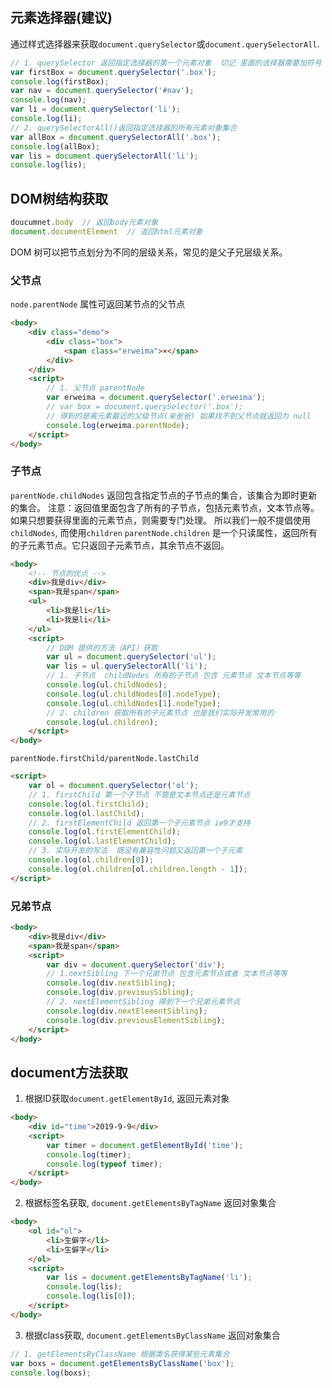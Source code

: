 
## 元素选择器(建议)
通过样式选择器来获取`document.querySelector`或`document.querySelectorAll`.

```js
// 1. querySelector 返回指定选择器的第一个元素对象  切记 里面的选择器需要加符号 .box  #nav
var firstBox = document.querySelector('.box');
console.log(firstBox);
var nav = document.querySelector('#nav');
console.log(nav);
var li = document.querySelector('li');
console.log(li);
// 2. querySelectorAll()返回指定选择器的所有元素对象集合
var allBox = document.querySelectorAll('.box');
console.log(allBox);
var lis = document.querySelectorAll('li');
console.log(lis);
```


## DOM树结构获取
```js
doucumnet.body  // 返回body元素对象
document.documentElement  // 返回html元素对象
```
DOM 树可以把节点划分为不同的层级关系，常见的是父子兄层级关系。
### 父节点
`node.parentNode` 属性可返回某节点的父节点
```html
<body>
    <div class="demo">
        <div class="box">
            <span class="erweima">×</span>
        </div>
    </div>
    <script>
        // 1. 父节点 parentNode
        var erweima = document.querySelector('.erweima');
        // var box = document.querySelector('.box');
        // 得到的是离元素最近的父级节点(亲爸爸) 如果找不到父节点就返回为 null
        console.log(erweima.parentNode);
    </script>
</body>
```

### 子节点
`parentNode.childNodes` 返回包含指定节点的子节点的集合，该集合为即时更新的集合。
注意：返回值里面包含了所有的子节点，包括元素节点，文本节点等。
如果只想要获得里面的元素节点，则需要专门处理。 所以我们一般不提倡使用`childNodes`, 而使用`children`
`parentNode.children` 是一个只读属性，返回所有的子元素节点。它只返回子元素节点，其余节点不返回。

```html
<body>
    <!-- 节点的优点 -->
    <div>我是div</div>
    <span>我是span</span>
    <ul>
        <li>我是li</li>
        <li>我是li</li>
    </ul>
    <script>
        // DOM 提供的方法（API）获取
        var ul = document.querySelector('ul');
        var lis = ul.querySelectorAll('li');
        // 1. 子节点  childNodes 所有的子节点 包含 元素节点 文本节点等等
        console.log(ul.childNodes);
        console.log(ul.childNodes[0].nodeType);
        console.log(ul.childNodes[1].nodeType);
        // 2. children 获取所有的子元素节点 也是我们实际开发常用的
        console.log(ul.children);
    </script>
</body>
```

`parentNode.firstChild/parentNode.lastChild`

```html
<script>
    var ol = document.querySelector('ol');
    // 1. firstChild 第一个子节点 不管是文本节点还是元素节点
    console.log(ol.firstChild);
    console.log(ol.lastChild);
    // 2. firstElementChild 返回第一个子元素节点 ie9才支持
    console.log(ol.firstElementChild);
    console.log(ol.lastElementChild);
    // 3. 实际开发的写法  既没有兼容性问题又返回第一个子元素
    console.log(ol.children[0]);
    console.log(ol.children[ol.children.length - 1]);
</script>
```

### 兄弟节点

```html
<body>
    <div>我是div</div>
    <span>我是span</span>
    <script>
        var div = document.querySelector('div');
        // 1.nextSibling 下一个兄弟节点 包含元素节点或者 文本节点等等
        console.log(div.nextSibling);
        console.log(div.previousSibling);
        // 2. nextElementSibling 得到下一个兄弟元素节点
        console.log(div.nextElementSibling);
        console.log(div.previousElementSibling);
    </script>
</body>
```











## document方法获取
1. 根据ID获取`document.getElementById`, 返回元素对象
```html
<body>
    <div id="time">2019-9-9</div>
    <script>
        var timer = document.getElementById('time');
        console.log(timer);
        console.log(typeof timer);
    </script>
</body>
```
2. 根据标签名获取, `document.getElementsByTagName` 返回对象集合
```html
<body>
    <ol id="ol">
        <li>生僻字</li>
        <li>生僻字</li>
    </ol>
    <script>
        var lis = document.getElementsByTagName('li');
        console.log(lis);
        console.log(lis[0]);
    </script>
</body>
```
3. 根据class获取, `document.getElementsByClassName` 返回对象集合
```js
// 1. getElementsByClassName 根据类名获得某些元素集合
var boxs = document.getElementsByClassName('box');
console.log(boxs);
```
